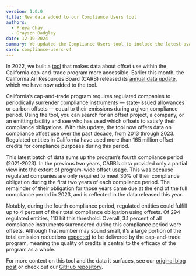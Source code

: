 ```yaml
---
version: 1.0.0
title: New data added to our Compliance Users tool
authors:
  - Freya Chay
  - Grayson Badgley
date: 12-19-2024
summary: We updated the Compliance Users tool to include the latest available cap-and-trade program data about who used which offsets during the program’s fourth compliance period.
card: compliance-users-v4
---
```


In 2022, we built a [tool](https://carbonplan.org/research/compliance-users) that makes data about offset use within the California cap-and-trade program more accessible. Earlier this month, the California Air Resources Board (CARB) released its [annual data update](https://ww2.arb.ca.gov/our-work/programs/cap-and-trade-program/cap-and-trade-program-data), which we have now added to the tool.

California’s cap-and-trade program requires regulated companies to periodically surrender compliance instruments — state-issued allowances or carbon offsets — equal to their emissions during a given compliance period. Using the tool, you can search for an offset project, a company, or an emitting facility and see who has used which offsets to satisfy their compliance obligations. With this update, the tool now offers data on compliance offset use over the past decade, from 2013 through 2023. Regulated entities in California have used more than 165 million offset credits for compliance purposes during this period.

This latest batch of data sums up the program’s fourth compliance period (2021-2023). In the previous two years, CARB’s data provided only a partial view into the extent of program-wide offset usage. This was because regulated companies are only required to meet 30% of their compliance obligation during the first two years of each compliance period. The remainder of their obligation for those years came due at the end of the full compliance period in 2023, and is reflected in the data released this year.

Notably, during the fourth compliance period, regulated entities could fulfill up to 4 percent of their total compliance obligation using offsets. Of 294 regulated entities, 110 hit this threshold. Overall, 3.1 percent of all compliance instruments surrendered during this compliance period were offsets. Although that number may sound small, it’s a large portion of the total emission reductions [expected](https://ww2.arb.ca.gov/sites/default/files/2023-04/2022-sp.pdf) to be delivered by the cap-and-trade program, meaning the quality of credits is central to the efficacy of the program as a whole.

For more context on this tool and the data it surfaces, see our [original blog post](https://carbonplan.org/blog/compliance-users-release) or check out our [GitHub repository](https://github.com/carbonplan/compliance-users).
